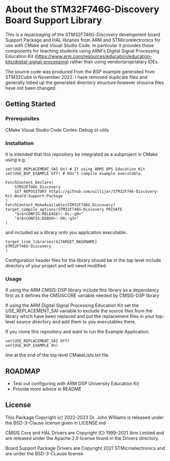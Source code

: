 # About the STM32F746G-Discovery Board Support Library

This is a repackaging of the STM32F746G-Discovery development board Support Package and HAL libraries from ARM and STMicorelectronics for use with CMake and Visual Studio Code.  In particular it provides these components for teaching students
using ARM's Digital Signal Processing Education Kit (https://www.arm.com/resources/education/education-kits/digital-signal-processing) rather than using vendor/propriatary IDEs.

The source code was produced from the BSP example generated from STM32Cube in November 2022. I have removed duplicate files and generally tidied up the generated directory structure however shource files have not been changed.

## Getting Started

### Prerequisites

CMake
Visual Studio Code
Cortex-Debug
st-utils

### Installation
It is intended that this repository be integrated as a subproject in CMake using e.g.

    set(USE_REPLACEMENT_SAI On) # If using ARMS DPS Education Kit
    set(USE_BSP_EXAMPLE Off) # DOn't compile example executable

    FetchContent_Declare(
        STM32F746G_Discovery
        GIT_REPOSITORY https://github.com/willijar/STM32F746-Discovery-Kit-Board-Support-Package
    )
    FetchContent_MakeAvailable(STM32F746G_Discovery)
    target_compile_options(STM32F746G-Discovery PRIVATE
        "$<$<CONFIG:RELEASE>:-Os;-g0>"
        "$<$<CONFIG:DEBUG>:-O0;-g3>"
    )

and included as a library onto you application executable.

    target_link_libraries(${TARGET_BASENAME} 
    STM32F746G-Discovery
    )

Configuration header files for the library should be in the top level include directory of your project and will need modified. 

### Usage
If using the ARM CMSIS-DSP library include this library as a dependency first as it defines the CMSISCORE variable needed by CMSIS-DSP library

If using the ARM Digital Signal Processing Education Kit set the USE_REPLACEMENT_SAI variable to exclude the source files from the library which have been replaced and put the replacement files in your top-level source directory and add them to you executables there.


If you clone this repository and want to run the Example Application:

    set(USE_REPLACEMENT_SAI Off) 
    set(USE_BSP_EXAMPLE On) 

line at the end of the top level CMakeLists.txt file.

## ROADMAP

* Test out configuring with ARM DSP University Education Kit
* Provide more advice in README


## License
This Package Copyright (c) 2022-2023 Dr. John Williams is released under the BSD-3-Clause license given in LICENSE.md

CMSIS Core and HAL Drivers are Copyright (C) 1999-2021 Arm Limited and are released  under the Apache 2.0 license found in the Drivers directory.

Board Support Package Drivers are Copyright 2021 STMicroelectronics and are under the BSD-3-CLause license